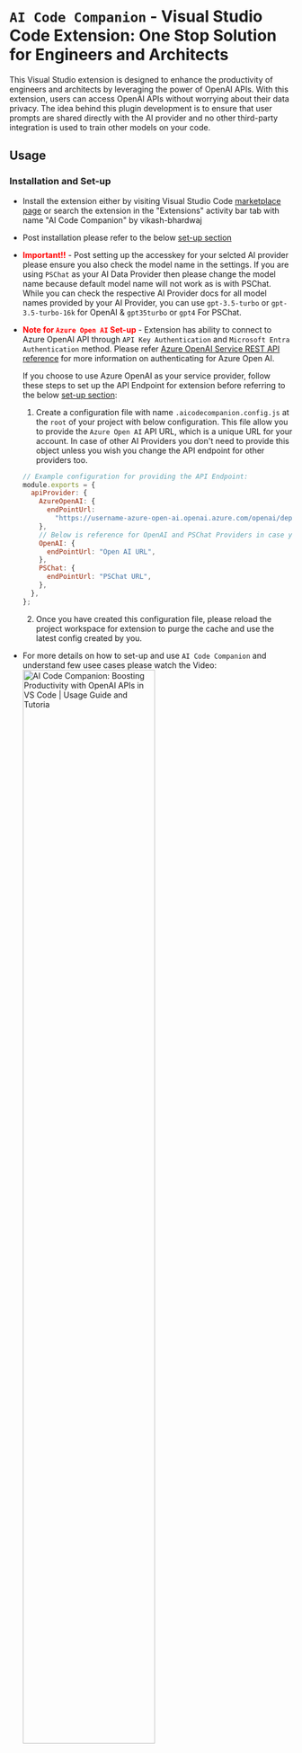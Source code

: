 # `AI Code Companion` - Visual Studio Code Extension: One Stop Solution for Engineers and Architects

This Visual Studio extension is designed to enhance the productivity of engineers and architects by leveraging the power of OpenAI APIs. With this extension, users can access OpenAI APIs without worrying about their data privacy. The idea behind this plugin development is to ensure that user prompts are shared directly with the AI provider and no other third-party integration is used to train other models on your code.

## Usage

### Installation and Set-up

- Install the extension either by visiting Visual Studio Code [marketplace page](https://marketplace.visualstudio.com/items?itemName=vikash-bhardwaj.aicodecompanion) or search the extension in the "Extensions" activity bar tab with name "AI Code Companion" by vikash-bhardwaj
- Post installation please refer to the below [set-up section](#setup)
- <strong style="color: red">Important!!</strong> - Post setting up the accesskey for your selcted AI provider please ensure you also check the model name in the settings. If you are using `PSChat` as your AI Data Provider then please change the model name because default model name will not work as is with PSChat. While you can check the respective AI Provider docs for all model names provided by your AI Provider, you can use `gpt-3.5-turbo` or `gpt-3.5-turbo-16k` for OpenAI & `gpt35turbo` or `gpt4` For PSChat.
- <strong style="color: red">**Note for `Azure Open AI` Set-up**</strong> - Extension has ability to connect to Azure OpenAI API through `API Key Authentication` and `Microsoft Entra Authentication` method. Please refer [Azure OpenAI Service REST API reference](https://learn.microsoft.com/en-us/azure/ai-services/openai/reference) for more information on authenticating for Azure Open AI.

  If you choose to use Azure OpenAI as your service provider, follow these steps to set up the API Endpoint for extension before referring to the below [set-up section](#setup):

  1. Create a configuration file with name `.aicodecompanion.config.js` at the `root` of your project with below configuration. This file allow you to provide the `Azure Open AI` API URL, which is a unique URL for your account. In case of other AI Providers you don't need to provide this object unless you wish you change the API endpoint for other providers too.

  ```javascript
  // Example configuration for providing the API Endpoint:
  module.exports = {
    apiProvider: {
      AzureOpenAI: {
        endPointUrl:
          "https://username-azure-open-ai.openai.azure.com/openai/deployments/azure-open-ai-model/chat/completions?api-version=2023-07-01-preview",
      },
      // Below is reference for OpenAI and PSChat Providers in case you want to change the URL for these Options. It will work only if Request and Response Contracts are same for your endpoints
      OpenAI: {
        endPointUrl: "Open AI URL",
      },
      PSChat: {
        endPointUrl: "PSChat URL",
      },
    },
  };
  ```

  2. Once you have created this configuration file, please reload the project workspace for extension to purge the cache and use the latest config created by you.

- For more details on how to set-up and use `AI Code Companion` and understand few usee cases please watch the Video: <br />
  <a href="https://www.youtube.com/watch?v=wmkSrL484V0" target="_blank"><img src="./assets-readme/youtube-video-thumbnail.jpg" alt="AI Code Companion: Boosting Productivity with OpenAI APIs in VS Code | Usage Guide and Tutoria" width="70%" /></a>

### Usage Screenshots

<img src="./assets-readme/extension-splash-screen.png" alt="Extension splash screen screenshot" width="24%" /> <img src="./assets-readme/extension-loading-state.png" alt="Extension animated loading state for API progress" width="24%" /> <img src="./assets-readme/extension-initial-question.png" alt="Extension usage screenshot" width="24%" /> <img src="./assets-readme/extension-code-question.png" alt="Extension usage screenshot" width="24%" />

---

## Features

- Ensure to retain the separate context of your chat history per project workspace (This helps users to work with separate projects without mixing the chat context)
- Ensure auto trimming of user's history context to have seamless experience, when token usage for the API is about to reach maximum token length (defined by extension setting `AI Code Companion: Model Max Tokens Length`) for provided model name it trims the messages by following FIFO logic - First in First Out
- Provide capability to login with Atlassian JIRA and fetch the JIRA ticket details, update tickets for basic fields updates and also create JIRA tickets from VS Code itself. Enable you to simply refer the story id and ask to write code, for instance "fetch the details for JIRA story ACC-122 and write ReactJS Components". (Doesn't work with Streaming so might feel little slow compared with other responses, team is working on it).
  - Please type double slash anywhere in text input to get the commands for JIRA and select it or type "//jira or //JIRA" as this will be used as identifier for `AI Code Companion` to work with JIRA. See below screenshot as an example:
    <br /><img src="./assets-readme/jira-widget-before-login.jpg" alt="JIRA Widget before Login" width="47%" /> <img src="./assets-readme/jira-widget-post-login.jpg" alt="JIRA Widget after Login" width="47%" />
    <br /><img src="./assets-readme/jira-sample-prompt.jpg" alt="JIRA Sample Prompt with Response" width="47%" />
- Provide capability to have multiple Tabs to work with ease, having separate context for each Tab.
- Generate any type of diagrams from prompt or from the provided code, Simply select the code from files and ask it to create flow diagrams and save them for your Solution Design docs.
  <br /><img src="./assets-readme/diagrams-sample-prompt.jpg" alt="Sample Prompt for Diagram generation" width="47%" /> <img src="./assets-readme/diagrams-sequence.jpg" alt="Sample Sequence Diagram for prompt" width="47%" />
  <br /><img src="./assets-readme/diagrams-flow.jpg" alt="Sample Flow Diagram for prompt" width="47%" />
- Provide capability to upload Images or SVG to write code, just upload the Figma Images and get your Components created with all required dependencies including CSS Styles. You can also use this feature to write code or explain the provided diagrams.
- Auto validation of complete code file to identify potential Run Time errors available in code with details to fix them. You can disable this feature from settings and manually run the command `Validate Code for Potential Runtime Errors` to do the validation for a file.
- Very easy to add Context from multiple files to your prompt, please refer below screenshots to see how you can add files/Folders and Specific methods/code blocks as context to speed up the development and get quality code generation based on your context:
  - Select the Code and say `Add Code as Extra Context to Prompt` with right click context menu, refer the first screenshot "add-code-block-as-context".
  - Right click on file/folder in explorer or editor and say `Add File as Extra Context to Prompt`, refer the second & third screenshots "add-code-file-as-context" and "add-code-file-as-context-from-editor".
  - Simply open a Complete File explorer and attach either code blocks or files as context, refer the fourth screenshot "add-code-block-files-as-context-from-explorer".
    <br /><img src="./assets-readme/add-code-block-as-context.jpg" alt="Add selected code block as Context" width="47%" /> <img src="./assets-readme/add-code-file-as-context.jpg" alt="Add file as context from file explorer" width="47%" />
    <br /><img src="./assets-readme/add-code-file-as-context-from-editor.jpg" alt="Add file as context from editor" width="47%" /> <img src="./assets-readme/add-code-block-files-as-context-from-explorer.jpg" alt="Add file as context from External Companion Explorer" width="47%" />
- `Automated Code Reviews` for your `GIT` changes, with just one click of a button you can now review the changes in your GIT repository. `AI Code Companion` will go through all of your GIT changes(modified and added files) and provide you comments. You can also provide your custom prompt message while running the code review action. You can play around this by running it multiple times to get different perspectives and improve code quality.
  - You can use this feature by two ways:
    - Either with help of Button `Review GIT Changes and create notes for your PR` provided in the Extension Interface or by Running the Command for same from command palatte(refer below screenshots)
      <br /><img src="./assets-readme/extension-code-review.jpg" alt="Automated review for GIT Changes with AI Code Companion" width="47%" /> <img src="./assets-readme/extension-code-review-command.jpg" alt="Command screenshot for Automated review for GIT Changes with AI Code Companion" width="47%" />
    - You can also get code review done at individual file level either by using context Menu option from editor or by opening the context Menu from file name in explorer bar. Please refer below screenshots for your reference:
      <br /><img src="./assets-readme/extension-code-review-context-menu.jpg" alt="Automated review for GIT Changes with AI Code Companion from Context Menu" width="47%" /> <img src="./assets-readme/extension-code-review-context-menu-file.jpg" alt="Command screenshot for Automated review for GIT Changes with AI Code Companion from File Context Menu" width="47%" />
- <a name="component-generator"></a>`UI Component Generator`:
  - Enhance your development workflow with `AI Code Companion`, a VS Code extension designed to elevate the quality of your UI components. Despite the advancements of Gen AI, it still requires detailed prompts to produce code that adheres to Non-Functional Requirements (NFRs) and best practices. Our tool fills this gap by offering a curated library of UI components that span various frameworks and styling techniques, with a strong emphasis on best practices such as accessibility and performance.
  - Our component library is dynamic, with regular updates to refine existing components and introduce new ones, ensuring that you stay at the forefront of development standards. If you're passionate about code quality and have insights on crafting prompts that yield components meeting high standards of accessibility and performance, we welcome your contributions. Join us in our mission to make AI-generated code not just functional, but exemplary. Reach out to us, and let's collaborate to enhance the AI Code Companion library together.
  - How to use this feature:
    - Open the Component Generator either by opening it from menu(Click on three dots next to Settings icon in the Extension Title bar) or by running the command `AI Code Companion: Generate UI Components`. For more information, refer to the screenshot below, and watch the video provided above on how to use the extension:
      <br /><img src="./assets-readme/extension-generate-ui-components.jpg" alt="Automated component generation with Gen AI" width="90%" />
- Provide an easy approach to see the differences in the existing and code generated by Companion.
- Multiple options to interact with AI provider for asking questions and increase productivity:

  - Context Menu Commands for quick access to common tasks like refactor code, find issues, explain and document code etc. Select the code in file and right click to access these commands. (refer below first screenshot).
  - Flexibility to write custom prompts/queries to ask AI Provider and same can be done to add more context for selected code in the editor. No need to switch to other windows as extension provides interactive approach to provide complex requirements for your code in the editor itself, just select the code and ask AI provider to achieve complex tasks for selected code like writing test cases, understanding the code, refactoring & optimizing the code and this call gets further improved with retained context in the chat history. (refer below second screenshot)
  - Flexibility to ask questions in form of inline code comments from editor:

    - You can use single line comments or multi line comments to provide prompts/queries. Please use keyboard shortcut `Ctrl+Alt/Option+Enter/Return` from any line in the comment to executing the Inline prompts with `AI Code Companion`.
    - To keep the easy access to history for responses for inline prompts, extension will add the responses to the chat window if it's in focus, if chat window is not in focus then the responses will be generated in new file.
    - Please note that Inline prompts are not maintained in AI Provider chat history and only maintained in chat window. Each inline prompt will be treated as new prompt to AI provider, this is to allow bigger prompts and leave space for maximum tokens to be used in responses.
    - Intutive approach to check the progress for Inline Prompts execution, you can check the status of API either with help of inline icon (&#8987;) or look for API progress in status bar. (refer third and fourth screenshot for refernce)

    <img src="./assets-readme/extension-context-menu.png" alt="Extension predefined commands for selected code via Context Menu" width="33%" /> <img src="./assets-readme/extension-selection-command.png" alt="Extension Capability to add custom prompt/message for selected code" width="33%" /> <img src="./assets-readme/extension-inline-comments-api-progress.jpg" alt="Extension Capability show progress for Inline Comments API Calls" width="66%" />

- <a name="unit-test"></a>`AI Code Companion` has become smarter to write test cases for selected code using multiple approaches, users can write test cases for code with following options:

  - Users can select the code in editor and write Prompt in the available Input Textbox to write test cases
  - Users can also use Context Menu options to write test cases and extension gives full freedom to users for configuring the libraries to write test cases. See below options available for users when it comes to writing test cases using context menu commands:
    <br /> <img src="./assets-readme/extension-testing-libraries-menu.jpg" alt="AI Code Companion - Testing libraries options pick screenshot" width="48%" /> <br />

    1. Create a file at root of your project with name `.aicodecompanion.config.js` to define testing libraries for the project workspace for every programming language like below. You can also define your own custom prompt in case you dont like the prompt generated by the companion for you, see as an example for unitTests under javascript:

    ```javascript
      module.exports = {
        testingLibraries: {
          javascript: { // this should match with language ID which is provided by VS Code Editor for the code snippet/file
            unitTests: {
              testingLibrary: "jest",
              additionalLibraries: ["react-testing-library"], // Optional
              promptMessage: "Write unit test cases for the code using RTL" // Optional: Only provide this if the prompt provided by extension is not working well for you
            },
            endToEndTests: {
              testingLibrary: "cypress",
              additionalLibraries: [
                "cypress-react-unit-test",
                "cypress-testing-library",
              ]
            },
          },
          python: {
            unitTests: {
              testingLibrary: "pytest",
              additionalLibraries: ["pytest-cov"],
            }
          }
          java: {
            unitTests: {
              testingLibrary: "junit"
            }
          }
        },
      };
    ```

    2. In case you don't provide the above config and still use the context menu then `AI Code Companion` is smart enough to recommend you the library names to pick from popular libraries for the given programming language. You will see below UI to pick the libraries and once you select the libraries it will remember the choices for future. You can reset the option by executing the command `Reset Testing Libraries Options for Unit and E2E Tests` using `cmd/ctr+shift+p` (refer second screenshot).
       <br /> <img src="./assets-readme/extension-testing-libraries-options.jpg" alt="AI Code Companion - Testing libraries options pick screenshot" width="48%" /> <img src="./assets-readme/extension-remove-testing-libraries-options.jpg" alt="AI Code Companion - remove testing libraries options command screenshot" width="48%" /> <br />

- Flexibility to provide different model names available with your AI Provider and other supported parameters by the AI Provider.
- Provides intutive buttons with every codeblock in the AI responses for easily copying the codeblocks, creating new file with codeblocks or insert codeblocks at cursor position/selected code (refer below screenshot).
  <br /><img src="./assets-readme/extension-codeblock-buttons.jpg" alt="Extension screenshot to highlight copy code, create file and insert code buttons" width="40%" />
- Users can Cancel the ongoing API request by multiple ways:
  - With help of `Cancel` button for chat prompts
  - With help of `Cancel Request` button from progress bar in the Statusbar
  - With help of `Abort Prompt API Request` command from `Command Pallete` (this will cancel both - any request created by chat prompts or request created by inline comments) (refer below screenshot)
    <br /><img src="./assets-readme/extension-cancel-api-requests.jpg" alt="Extension screenshot to highlight cancel API request options" width="50%" />
- API Access token is stored in encrypted form and it's not as part of extension settings
- If needed you can create your own Encryption key to ensure further enhanced security for your access token

  - To provide your Encryption Key, please create a file at root directory of your workspace with name `.aicodecompanion.config.js` and provide the Encryption Key like below
    ```javascript
    module.exports = {
      encryptionKey: "vscode2gpt112f9dbd8a37fe98421901",
    };
    ```

- Ensure data privacy by sharing user prompts directly with the AI provider. It access OpenAI APIs directly from Visual Studio to get responses for your prompts without any middleware or third party integrations to train other models on your codebase
- Provides easy approach to clear chat history (please note this will delete messages from chat along with maintained chat history for previous context)
- Allows you to Enable/Disable Extension logs with a simple extension setting for easy API debugging (We ensured that the Access token is not printed as part of logs). Please look for setting `Enable Logs` under Extension Settings.
- Provides easy approach to repeat the prompt from chat history and in case of API failure

## Requirements

This extension require a access token to use the OpenAI provider's APIs hence be aware on the usage and cost of the provided access token.

### <a name="get-your-key"></a>Where to get the access token/key?

- if you are using OpenAI Platform [platform.openai.com](https://platform.openai.com) then after login to the platform with your credentials visit to Manage Account section and look for "User" section and click on "[API Keys](https://platform.openai.com/account/api-keys)". Generate your new Access Token/Key for using with the extension.
- if you are using PSChat Platform then after login to the platform with your credentials visit to "Personal Access Tokens" section under developer section. Generate your new Access Token/Key for using with the extension.

## <a name="setup"></a>Set up your AI Provider Access Key for AI Code Companion to Communicate with AI Provider's API

To start conversation with AI Code Companion you need to provide your AI Provider Access Key by using below steps, please refer to [above section](#get-your-key) to find steps to get Access Key:

- Check if you have right AI provider selected in the extension settings, look for setting `AI Code Companion: Api Key` dropdown.
- If you have multiple AI provider and you want to use separate AI provider for different projects then please change the AI provider in the `Workspace` settings. Workspace settings will overwrite the user's settings.
- Open command palette by pressing `Cmd/Ctrl+Shift+P` from Visual Studio Code
- Search for `AI Code Companion` in the command palette to find all commands available for extension
- Look for `AI Code Companion: Set Access Key` and select the command to set the access key. Please refer below screenshot:
  <img src="./assets-readme/command-set-access-key.png" alt="Extension Set Access Key Command" />
- You will see input box to enter the access key, paste the access key and hit `Return/Enter`. Please refer below screenshots:
  Screenshot before entering access key:
  <img src="./assets-readme/access-key-input.png" alt="Extension Set Access Key Inputbox" />

  Screenshot post entering access key:
  <img src="./assets-readme/command-access-key-input.png" alt="Extension Set Access Key Inputbox with filled value" />

- If you want to remove your Access Key, then you can execute the command `AI Code Companion: Remove Access Key`. Please refer to below screenshot:
  <img src="./assets-readme/command-remove-access-key.png" alt="Extension Remove Access Key" />
- Please note that model names are different between OpenAI and PSChat AI Providers so please validate you have correct model name for selcted AI Provider

## Extension Settings

### This extension contributes the following settings:

#### Extension's settings screenshot:

![Extension's settings screenshot](./assets-readme/extension-settings.jpg)

#### Settings usage:

- `AI Code Companion: Api Key`: Default: `OpenAI`: Allows you to select one of the AI Provider from the predefined list.
- `AI Code Companion: Enable APIStreaming`: Default: `True`: Allows you to get fastest responses with Streaming when it is supported by API Provider(Currently Supported for Open AI).
- `AI Code Companion: Enable Atlassian Jira Confluence Drawer`: Default: `True`: Allows you to login with your Atlassian JIRA Cloud Login and work directly with JIRA from `AI Code Companion`, like to fetch JIRA Story and write code for that.
- `AI Code Companion: Enable Auto File Validation For Run Time Errors`: Default: `False`: Allows users to validate any file for potential Run Time Errors like Null Checks missing and provide report with code references. If this is enabled then any file you open for first time will be automatically validated. You can also run this with VS Code Command `Validate Code for Potential Runtime Errors`.
- `AI Code Companion: Max Tokens`: Default: `800`: Allow you to change the max tokens to be used for API response.
- `AI Code Companion: Model Max Tokens Length`: Default: `4096`: Allow users to provide the maximum length of tokens allowed for the model in one request, going to be used for logic to trim chat history. Please look for the maximum tokens allowed for the AI model you are using
- `AI Code Companion: Model Name`: Default: `gpt-3.5-turbo`: Allows you to change Model name used for your AI provider.
- `AI Code Companion: Temperature`: Default: `0.5`: Allows you to change the value for Temperature.
- `AI Code Companion: Top_P`: Default: `0.6`: Allows you to change the value for Top_P.
- `AI Code Companion: Enable Logs`: Default: `false`: Allows you to enable/disable logs for debugging
- `AI Code Companion: Enable User Prompt For Code Review`: Default: `true`: Allows you to enable/disable Input Prompt to take Prompt Message for additional code review context
- `AI Code Companion: User Name`: Default: `You`: Allows user to have a personal touch by showing your own used name in Chat.

## :sparkles: A Note to Contributors :sparkles:

A heartfelt thanks to these champs who have helped us enhance our project, either through their valuable pull requests or by identifying defects. Your contributions are greatly appreciated!

### Our Valued Contributors

- <img src="https://images.weserv.nl/?url=github.com/manishekhawat.png?v=4&h=300&w=300&fit=cover&mask=circle&maxage=7d" width="50" height="50" alt="manish Shekhawat" align="middle" /> &nbsp;[Manish Shekhawat](https://github.com/manishekhawat)

  - Implemented splash screen for the extension.

- <img src="https://images.weserv.nl/?url=github.com/engamankumar.png?v=4&h=300&w=300&fit=cover&mask=circle&maxage=7d" width="50" height="50" alt="Aman Kumar" align="middle" /> &nbsp;[Aman Kumar](https://github.com/engamankumar)

  - Theming for the Chat Interface, Defect callouts in features.
  - Added capability to show Difference in existing and generated code by Companion.

- <img src="https://images.weserv.nl/?url=github.com/shreysudan.png?v=4&h=300&w=300&fit=cover&mask=circle&maxage=7d" width="50" height="50" alt="Soumya Dandapat" align="middle" /> &nbsp;[Shrey Sudan](https://github.com/shreysudan)

  - Added Multi Tabs Capability

- <img src="https://images.weserv.nl/?url=github.com/surensubhu.png?v=4&h=300&w=300&fit=cover&mask=circle&maxage=7d" width="50" height="50" alt="Surender Natarajan" align="middle" /> &nbsp;[Surender Natarajan](https://github.com/surensubhu)
  - Integrated Azure Open AI endpoint as one of the AI Provider to work with `AI Code Companion`.

## License

This extension is licensed under the [Mozilla Public License 2.0](https://www.mozilla.org/en-US/MPL/2.0/#:~:text=If%20a%20copy%20of%20the,org%2FMPL%2F2.0%2F.).

## Privacy Policy

[Link to Privacy Policy](https://vikash-bhardwaj.github.io/ai-code-companion-documentation/privacy-policy)

This extension collects certain data for the purpose of interacting with APIs provided by AI Provider selected by user, default AI provider is OpenAI. We are committed to protecting your privacy and handling your data securely. Please review our privacy policy for more information on how we collect, use, and protect your data. if you would like to enquire about project, please feel free to reach out to us at aicodecompanion@gmail.com.

## Known Issues

- Currently if an Inline Comment execution is in progress then another inline comment will not work at same time
- If Inline comment execution is in progress then Code Review for GIT changes will not work or vice versa

## <a name="release-notes"></a>Release Notes

### [2.0.0]

#### New Features
This is a major fetaure with complete redesign and many interesting features that makes `Ai Code Companion` more powerful.

- Added capability to Stream the responses with OpenAI that makes it very fast for generating the prompt responses.
- Added capability to login with Atlassian JIRA and fetch the JIRA ticket details, update tickets for basic fields updates and also create JIRA tickets from VS Code itself. Enable you to simply refer the story id and ask to write code, for instance "fetch the details for JIRA story ACC-122 and write ReactJS Components". (Doesn't work with Streaming so might feel little slow compared with other responses, team is working on it). For Screenshots, please refer above Features section.
- Added capability to add multiple Chat Tabs to work on paralle on multiple threads
- Added capability to generate any type of diagrams like sequnce, flow, architecture, mindmaps etc with simple prompts and code files. Refer to Features section for few usage snapshots.
- Added capability to write code from Image, simply upload your Design Figma images or other type of diagrams and get your components in seconds. Have been testing this feature and best one to create UI components using few prompts :) - You can also upload diagrams to get the explanation or write code.
- Added capability to add validate your code files for potential Run Time Errors, please refer features sections for more details. You can run the VS Code command `Validate Code for Potential Runtime Errors` to validate code files.
- Added capability to context from multiple files with very easy approaches, please refer the features section for more details.
- Added Capability to Compare the Code generated by AI with what you provided, compare and merge code with ease from existing files.
- Redesigned the Chat UI.

### [1.9.0]

#### New Features

- Added API integration with Azure Open AI, please refer to above set-up section for working with Azure Open AI endpoint.

### [1.8.0]

#### New Features

- Added the capability to generate UI Components with the help of a wizard that ensures adherence to Accessibility and Performance best practices. Please refer to the above Features section for the [UI Component Generator](#component-generator) for more information.

#### Theming and Defect Fixes in Existing Features

- Major theming changes for the Chat Interface.
- Fixed multiple defects to improve existing features:
  - Single File code review was not working with the context menu for Windows OS.
  - Code review was not functioning for staged files.
  - Other code review issues, such as the right-click code review action not working for folders or file names containing spaces, etc.
  - Multiple repeat prompts were appearing in some edge cases.
  - Scroll position was not being maintained in some edge cases.
  - Some other minor defects.

### [1.7.0]

#### New Features

- Added capability to code review the GIT Changes at individual file level with context menu options from editor as well as from file name in file Explorer bar. Refer the features section update for more details.
- Also added capability for users to provide additional notes for the code review so that Model can consider that extra code review guidelines provided by user. This is configurable from the extension settings.

### [1.6.1]

#### Theming Changes

- Few Theming changes

### [1.6.0]

#### New Feature

- Added capability to edit existing prompts from Chat History
- Added a Repeat prompt capability in case of API failure so that user don't need to type/copy paste the prompt

### [1.5.0]

#### New Feature

- Added capability to enable/disable logs for users to help in debugging

#### Experience Improvement:

- By default focus should be set for the Input box when user open the extension manually or using command & context menu

### [1.4.1]

#### Support for VS Code 1.83.0:

- With new version of VS Code 1.83.0 it started breaking the Delete and Settings Icons used so added a fix for same

### [1.4.0]

#### New Features:

- Added new context menu commands for developers to write test cases with just a single button click, ensured developers get full freedom to pick the libraries options their own rather than writing test cases with some generic library. For details refer to the features section for [writing test cases](#unit-test)
- Provided support for Light Theme as the code blocks were not clear for few languages in light theme
- Extended support for inline prompts using comments for other programming languages

#### Experience Improvements:

- Fixed an issue where the multi line comment was not working if it was not having a "\*" at starting of line

### [1.3.1]

#### Updated Readme:

- Updated Readme for adding details about Youtube Video published for how to install and few use cases around how you can use the `AI Code Companion`

### [1.3.0]

#### New Features:

- Added ability to review the code for all GIT Changes, please refer to updated features section for more details

#### Experience Improvements:

- Fixed the timeout issue
- Fixed a defect where inline code comments were not adding loading state if the comment was starting with line zero in the file
- Updated the Splash screen with important inoformation
- Updated the readme with feedback from users
- Fixed a defect where Inline Comments prompts were not working when the file was huge

### [1.2.0]

#### New Features:

- Added capability to use Inline Comments (both single and multi line comments) for asking AI Provider. Use keyboard shortcut `Ctrl+Alt+Enter/Return` from any line of your comment to ask questions. For progress bar/loading state please refer above features section
- Added capability to create new files from codeblocks
- Added capability to insert the code from codeblocks to working file
- Added capability to cancel the API requests, please refer above features section for more details

#### Experience Improvements:

- Ability to maintain the chatbox scroll position, in previous version it always used to scroll at the end of messages
- Ability to add line breaks in the Prompt Inputbox to change existing message, in previous version `Shift+Enter/Return` was always forcing cursor at the end of message but user should be able to edit the message to add line breaks anywhere and cursor will remain in focus too with line breaks.
- Increased the height for Inputbox
- Fixed the Send Button alignment for smaller viewports,send button gets shifted to next lien for smaller viewpport. In previous version button was getting cropped
- Fixed few defects

### [1.1.0]

- Added support for older versions of VS Code, starting with 1.74.0.

### [1.0.0]

- Initial release of the extension

**Enjoy!**
